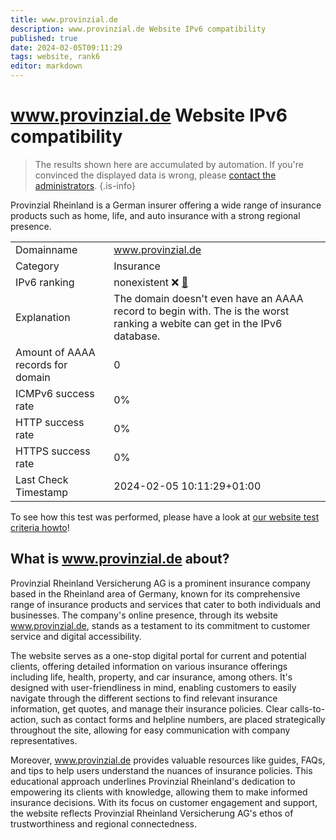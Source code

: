 ```yaml
---
title: www.provinzial.de
description: www.provinzial.de Website IPv6 compatibility
published: true
date: 2024-02-05T09:11:29
tags: website, rank6
editor: markdown
---
```


# www.provinzial.de Website IPv6 compatibility

> The results shown here are accumulated by automation. If you're convinced the displayed data is wrong, please [contact the administrators](/howto/chat). 
{.is-info}

Provinzial Rheinland is a German insurer offering a wide range of insurance products such as home, life, and auto insurance with a strong regional presence.


|   |   |
| - | - |
| Domainname | www.provinzial.de
| Category | Insurance |
| IPv6 ranking | nonexistent :x: [🔗](/howto/ranking) |
| Explanation | The domain doesn't even have an AAAA record to begin with. The is the worst ranking a webite can get in the IPv6 database. |
| Amount of AAAA records for domain | 0 |
| ICMPv6 success rate | 0%|
| HTTP success rate | 0% |
| HTTPS success rate | 0% |
| Last Check Timestamp | 2024-02-05 10:11:29+01:00 |

To see how this test was performed, please have a look at [our website test criteria howto](/howto/testcriteria/website)!


## What is www.provinzial.de about?
Provinzial Rheinland Versicherung AG is a prominent insurance company based in the Rheinland area of Germany, known for its comprehensive range of insurance products and services that cater to both individuals and businesses. The company's online presence, through its website www.provinzial.de, stands as a testament to its commitment to customer service and digital accessibility.

The website serves as a one-stop digital portal for current and potential clients, offering detailed information on various insurance offerings including life, health, property, and car insurance, among others. It's designed with user-friendliness in mind, enabling customers to easily navigate through the different sections to find relevant insurance information, get quotes, and manage their insurance policies. Clear calls-to-action, such as contact forms and helpline numbers, are placed strategically throughout the site, allowing for easy communication with company representatives.

Moreover, www.provinzial.de provides valuable resources like guides, FAQs, and tips to help users understand the nuances of insurance policies. This educational approach underlines Provinzial Rheinland's dedication to empowering its clients with knowledge, allowing them to make informed insurance decisions. With its focus on customer engagement and support, the website reflects Provinzial Rheinland Versicherung AG's ethos of trustworthiness and regional connectedness.


